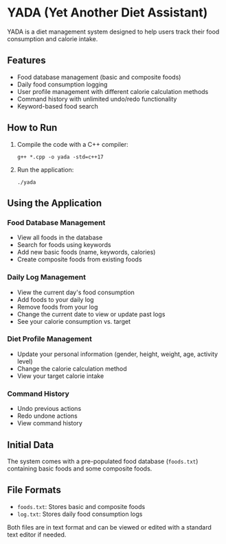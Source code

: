 # YADA (Yet Another Diet Assistant)

YADA is a diet management system designed to help users track their food consumption and calorie intake.

## Features

- Food database management (basic and composite foods)
- Daily food consumption logging
- User profile management with different calorie calculation methods
- Command history with unlimited undo/redo functionality
- Keyword-based food search

## How to Run

1. Compile the code with a C++ compiler:
   ```
   g++ *.cpp -o yada -std=c++17
   ```

2. Run the application:
   ```
   ./yada
   ```

## Using the Application

### Food Database Management

- View all foods in the database
- Search for foods using keywords
- Add new basic foods (name, keywords, calories)
- Create composite foods from existing foods

### Daily Log Management

- View the current day's food consumption
- Add foods to your daily log
- Remove foods from your log
- Change the current date to view or update past logs
- See your calorie consumption vs. target

### Diet Profile Management

- Update your personal information (gender, height, weight, age, activity level)
- Change the calorie calculation method
- View your target calorie intake

### Command History

- Undo previous actions
- Redo undone actions
- View command history

## Initial Data

The system comes with a pre-populated food database (`foods.txt`) containing basic foods and some composite foods.

## File Formats

- `foods.txt`: Stores basic and composite foods
- `log.txt`: Stores daily food consumption logs

Both files are in text format and can be viewed or edited with a standard text editor if needed.
